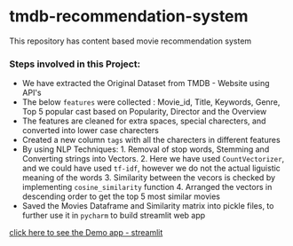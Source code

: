 # tmdb-recommendation-system

This repository has content based movie recommendation  system



### Steps involved in this Project:

- We have extracted the Original Dataset from TMDB - Website using API's 
- The below `features` were collected :
         Movie_id, Title, Keywords, Genre, Top 5 popular cast based on Popularity, Director and the Overview
- The features are cleaned for extra spaces, special charecters, and converted into lower case charecters
- Created a new column `tags` with all the charecters in different features
- By using NLP Techniques:
       1. Removal of stop words, Stemming and Converting strings into Vectors. 
       2. Here we have used `CountVectorizer`, and we could have used `tf-idf`, however we do not the actual liguistic meaning of the words
       3. Similarity between the vecors is checked by implementing `cosine_similarity` function
       4. Arranged the vectors in descending order to get the top 5 most similar movies
- Saved the Movies Dataframe and Similarity matrix into pickle files, to further use it in `pycharm` to build streamlit web app 


[click here to see the Demo app - streamlit](https://share.streamlit.io/rajshekar-2021/tmdb-recommendation-system/main/tmdb-app-final.py)

